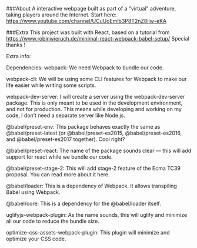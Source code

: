 ###About
A interactive webpage built as part of a "virtual" adventure, taking players around the Internet.
Start here: https://www.youtube.com/channel/UCuUoEmlb3P8T2nZ8iIw-eKA


###Extra
This project was built with React, based on a tutorial from
https://www.robinwieruch.de/minimal-react-webpack-babel-setup/
Special thanks !

Extra info:

Dependencies:
webpack: We need Webpack to bundle our code.

webpack-cli: We will be using some CLI features for Webpack to make our life easier while writing some scripts.

webpack-dev-server: I will create a server using the webpack-dev-server package. This is only meant to be used in the development environment, and not for production. This means while developing and working on my code, I don’t need a separate server like Node.js.

@babel/preset-env: This package behaves exactly the same as @babel/preset-latest (or @babel/preset-es2015, @babel/preset-es2016, and @babel/preset-es2017 together). Cool right?

@babel/preset-react: The name of the package sounds clear — this will add support for react while we bundle our code.

@babel/preset-stage-2: This will add stage-2 feature of the Ecma TC39 proposal. You can read more about it here.

@babel/loader: This is a dependency of Webpack. It allows transpiling Babel using Webpack.

@babel/core: This is a dependency for the @babel/loader itself.

uglifyjs-webpack-plugin: As the name sounds, this will uglify and minimize all our code to reduce the bundle size.

optimize-css-assets-webpack-plugin: This plugin will minimize and optimize your CSS code.
